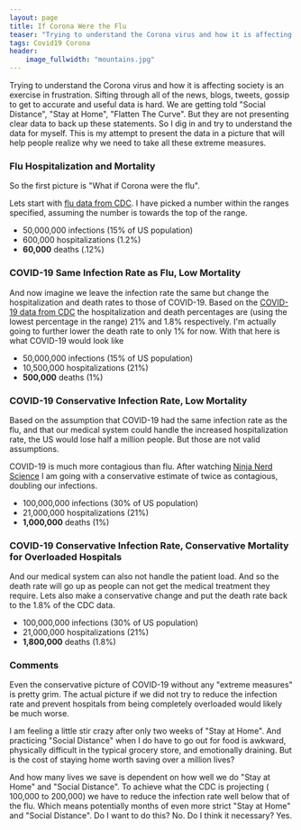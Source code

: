 ```yaml
---
layout: page
title: If Corona Were the Flu
teaser: "Trying to understand the Corona virus and how it is affecting society is an exercise in frustration. Sifting through all of the news, blogs, tweets, gossip to get to accurate and useful data is hard. We are getting told "Social Distance", "Stay at Home", "Flatten The Curve".  But"
tags: Covid19 Corona
header:
    image_fullwidth: "mountains.jpg"
---
```


Trying to understand the Corona virus and how it is affecting society is an exercise in frustration. Sifting through all of the news, blogs, tweets, gossip to get to accurate and useful data is hard. We are getting told "Social Distance", "Stay at Home", "Flatten The Curve".  But they are not presenting clear data to back up these statements.  So I dig in and try to understand the data for myself.  This is my attempt to present the data in a picture that will help people realize why we need to take all these extreme measures.

### Flu Hospitalization and Mortality ###
So the first picture is "What if Corona were the flu".  

Lets start with [flu data from CDC](https://www.cdc.gov/flu/about/burden/preliminary-in-season-estimates.htm).  I have picked a number within the ranges specified, assuming the number is towards the top of the range.

* 50,000,000 infections (15% of US population)
* 600,000 hospitalizations (1.2%)
* **60,000** deaths (.12%)

### COVID-19 Same Infection Rate as Flu, Low Mortality ###
And now imagine we leave the infection rate the same but change the hospitalization and death rates to those of COVID-19.  Based on the [COVID-19 data from CDC](https://www.cdc.gov/mmwr/volumes/69/wr/mm6912e2.htm?s_cid=mm6912e2_w#T1_down) the hospitalization and death percentages are (using the lowest percentage in the range) 21% and 1.8% respectively.  I'm actually going to further lower the death rate to only 1% for now.   With that here is what COVID-19 would look like

* 50,000,000 infections (15% of US population)
* 10,500,000 hospitalizations (21%)
* **500,000** deaths (1%)

### COVID-19 Conservative Infection Rate, Low Mortality ###
Based on the assumption that COVID-19 had the same infection rate as the flu, and that our medical system could handle the increased hospitalization rate, the US would lose half a million people. But those are not valid assumptions. 

COVID-19 is much more contagious than flu.  After watching [Ninja Nerd Science](https://www.youtube.com/watch?v=PWzbArPgo-o) I am going with a conservative estimate of twice as contagious, doubling our infections. 

* 100,000,000 infections (30% of US population)
* 21,000,000 hospitalizations (21%)
* **1,000,000** deaths (1%)

### COVID-19 Conservative Infection Rate, Conservative Mortality for Overloaded Hospitals ###
And our medical system can also not handle the patient load. And so the death rate will go up as people can not get the medical treatment they require. Lets also make a conservative change and put the death rate back to the 1.8% of the CDC data.

* 100,000,000 infections (30% of US population)
* 21,000,000 hospitalizations (21%)
* **1,800,000** deaths (1.8%)

### Comments ###
 Even the conservative picture of COVID-19 without any "extreme measures" is pretty grim. The actual picture if we did not try to reduce the infection rate and prevent hospitals from being completely overloaded would likely be much worse.

 I am feeling a little stir crazy after only two weeks of "Stay at Home". And practicing "Social Distance" when I do have to go out for food is awkward, physically difficult in the typical grocery store, and emotionally draining.  But is the cost of staying home worth saving over a million lives? 

 And how many lives we save is dependent on how well we do "Stay at Home" and "Social Distance".  To achieve what the CDC is projecting ( 100,000 to 200,000) we have to reduce the infection rate well below that of the flu. Which means potentially months of even more strict "Stay at Home" and "Social Distance".  Do I want to do this? No.  Do I think it necessary? Yes.
